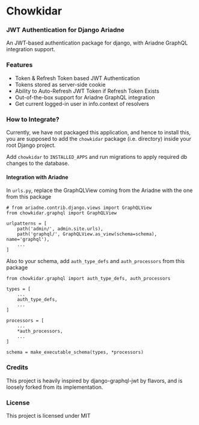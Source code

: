 # Chowkidar
### JWT Authentication for Django Ariadne

An JWT-based authentication package for django, with Ariadne GraphQL integration support.

### Features
* Token & Refresh Token based JWT Authentication
* Tokens stored as server-side cookie
* Ability to Auto-Refresh JWT Token if Refresh Token Exists
* Out-of-the-box support for Ariadne GraphQL integration
* Get current logged-in user in info.context of resolvers


### How to Integrate?
Currently, we have not packaged this application, and hence to install this, you are supposed
to add the `chowkidar` package (i.e. directory) inside your root Django project.

Add `chowkidar` to `INSTALLED_APPS` and run migrations to apply required db changes to the database.

#### Integration with Ariadne
In `urls.py`, replace the GraphQLView coming from the Ariadne with the one from this package
```python3
# from ariadne.contrib.django.views import GraphQLView
from chowkidar.graphql import GraphQLView
```
```python3
urlpatterns = [
    path('admin/', admin.site.urls),
    path('graphql/', GraphQLView.as_view(schema=schema), name='graphql'),
    ...
]
```

Also to your schema, add `auth_type_defs` and `auth_processors` from this package
```python3
from chowkidar.graphql import auth_type_defs, auth_processors
```

```python3
types = [
    ...
    auth_type_defs,
    ...
]

processors = [
    ...
    *auth_processors,
    ...
]

schema = make_executable_schema(types, *processors)
```

### Credits
This project is heavily inspired by django-graphql-jwt by flavors, and is loosely forked
from its implementation. 

### License
This project is licensed under MIT